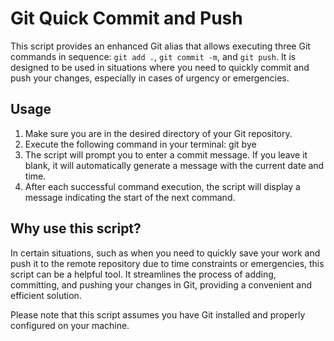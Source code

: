# Git Quick Commit and Push

This script provides an enhanced Git alias that allows executing three Git commands in sequence: `git add .`, `git commit -m`, and `git push`. It is designed to be used in situations where you need to quickly commit and push your changes, especially in cases of urgency or emergencies.

## Usage

1. Make sure you are in the desired directory of your Git repository.
2. Execute the following command in your terminal: git bye
3. The script will prompt you to enter a commit message. If you leave it blank, it will automatically generate a message with the current date and time.
4. After each successful command execution, the script will display a message indicating the start of the next command.

## Why use this script?

In certain situations, such as when you need to quickly save your work and push it to the remote repository due to time constraints or emergencies, this script can be a helpful tool. It streamlines the process of adding, committing, and pushing your changes in Git, providing a convenient and efficient solution.

Please note that this script assumes you have Git installed and properly configured on your machine.
